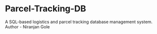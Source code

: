 # Parcel-Tracking-DB
A SQL-based logistics and parcel tracking database management system.
<br>
Author - Niranjan Gole
